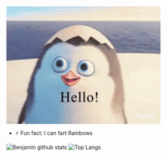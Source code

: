 <img width="80%" alt="gif" align="center" src="https://github.com/Benjaminlooi/Benjaminlooi/blob/master/hi.gif">

<!--
**Benjaminlooi/Benjaminlooi** is a ✨ _special_ ✨ repository because its `README.md` (this file) appears on your GitHub profile.

Here are some ideas to get you started:
-->
<!-- - 🔭 I’m currently working on ... -->
<!-- - 🌱 I’m currently learning Flutter
<!-- - 👯 I’m looking to collaborate on ... -->
<!-- - 🤔 I’m looking for help with ... -->
<!-- - 💬 Ask me about ... -->
<!-- - 📫 How to reach me: benjaminlooidt@gmail.com
<!-- - 😄 Pronouns: ... -->
- ⚡ Fun fact: I can fart Rainbows

<!-- ![trophy](https://github-profile-trophy.vercel.app/?username=BenjaminLooi) -->

![Benjamin github stats](https://github-readme-stats.vercel.app/api?username=BenjaminLooi&count_private=true&show_icons=true)
![Top Langs](https://github-readme-stats.vercel.app/api/top-langs/?username=BenjaminLooi)
